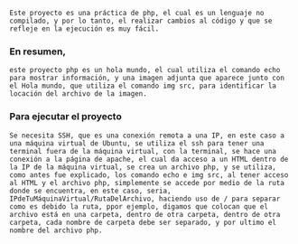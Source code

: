 `Este proyecto es una práctica de php, el cual es un lenguaje no compilado, y por lo tanto, el realizar cambios al código y que se refleje en la ejecución es muy fácil.`

### En resumen, 
`este proyecto php es un hola mundo, el cual utiliza el comando echo para mostrar información, y una imagen adjunta que aparece junto con el Hola mundo, que utiliza el comando img src, para identificar la locación del archivo de la imagen.` 
### Para ejecutar el proyecto 
`Se necesita SSH, que es una conexión remota a una IP, en este caso a una máquina virtual de Ubuntu, se utiliza el ssh para tener una terminal fuera de la máquina virtual, con la terminal, se hace una conexión a la página de apache, el cual da acceso a un HTML dentro de la IP de la máquina virtual, se crea un archivo php, y se utiliza, como antes fue explicado, los comando echo e img src, al tener acceso al HTML y el archivo php, simplemente se accede por medio de la ruta donde se encuentra, en este caso, seria, IPdeTuMáquinaVirtual/RutaDelArchivo, haciendo uso de / para separar como es debido la ruta, ppor ejemplo, digamos que colocan que el archivo está en una carpeta, dentro de otra carpeta, dentro de otra carpeta, cada nombre de carpeta debe ser separado, y por ultimo el nombre del archivo php.`

